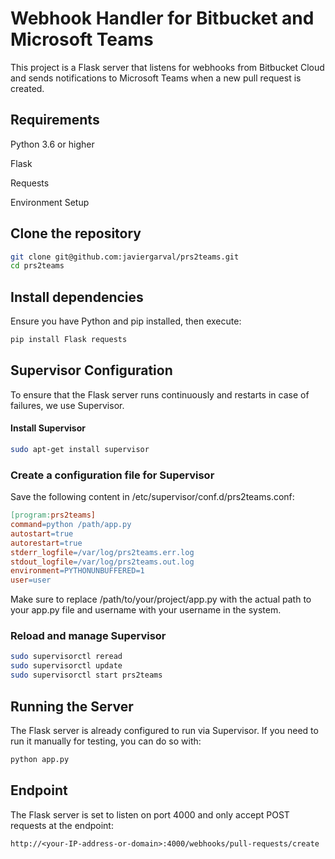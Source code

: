 # Webhook Handler for Bitbucket and Microsoft Teams

This project is a Flask server that listens for webhooks from Bitbucket Cloud and sends notifications to Microsoft Teams
when a new pull request is created.

## Requirements

Python 3.6 or higher

Flask

Requests

Environment Setup

## Clone the repository

```bash
git clone git@github.com:javiergarval/prs2teams.git
cd prs2teams
```

## Install dependencies

Ensure you have Python and pip installed, then execute:

```bash
pip install Flask requests
```

## Supervisor Configuration

To ensure that the Flask server runs continuously and restarts in case of failures, we use Supervisor.

#### Install Supervisor

```bash
sudo apt-get install supervisor
```

### Create a configuration file for Supervisor

Save the following content in /etc/supervisor/conf.d/prs2teams.conf:

```makefile
[program:prs2teams]
command=python /path/app.py
autostart=true
autorestart=true
stderr_logfile=/var/log/prs2teams.err.log
stdout_logfile=/var/log/prs2teams.out.log
environment=PYTHONUNBUFFERED=1
user=user
```

Make sure to replace /path/to/your/project/app.py with the actual path to your app.py file and username with your
username in the system.

### Reload and manage Supervisor

```bash
sudo supervisorctl reread
sudo supervisorctl update
sudo supervisorctl start prs2teams
```

## Running the Server

The Flask server is already configured to run via Supervisor. If you need to run it manually for testing, you can do so
with:

```bash
python app.py
```

## Endpoint

The Flask server is set to listen on port 4000 and only accept POST requests at the endpoint:

```
http://<your-IP-address-or-domain>:4000/webhooks/pull-requests/create
```